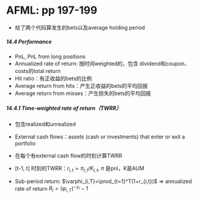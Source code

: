 # AFML: pp 197-199

- 给了两个代码算发生的bets以及average holding period

##### 14.4 Performance

- PnL, PnL from long positions
- Annualized rate of return: 按时间weighted的，包含 dividend和coupon、costs的total return
- Hit ratio：有正收益的bets的比例
- Average return from hits：产生正收益的bets的平均回报
- Average return from misses：产生损失的bets的平均回报

##### 14.4.1 Time-weighted rate of return（TWRR）

- 包含realized和unrealized

- External cash flows：assets (cash or investments) that enter or exit a portfolio

- 在每个有external cash flow的时刻计算TWRR

- [t-1, t] 时刻的TWRR：$r_{i,t}=\pi_{i,t}/K_{i,t}$, $\pi$ 是pnl，K是AUM

- Sub-period return: $\varphi_{i,T}=\prod_{t=1}^T(1+r_{i,t})$ => annualized rate of return $R_i=(\varphi_{i,T})^{-y_i}-1$

    
